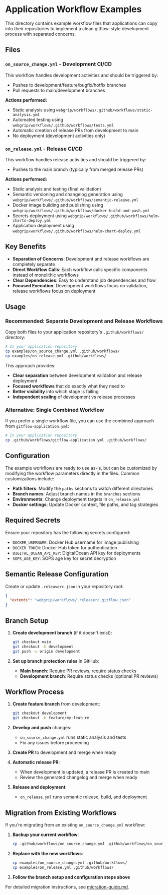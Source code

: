 # Application Workflow Examples

This directory contains example workflow files that applications can copy into their repositories to implement a clean gitflow-style development process with separated concerns.

## Files

### `on_source_change.yml` - Development CI/CD
This workflow handles development activities and should be triggered by:
- Pushes to development/feature/bugfix/hotfix branches
- Pull requests to main/development branches

**Actions performed:**
- Static analysis using `webgrip/workflows/.github/workflows/static-analysis.yml`
- Automated testing using `webgrip/workflows/.github/workflows/tests.yml`
- Automatic creation of release PRs from development to main
- No deployment (development activities only)

### `on_release.yml` - Release CI/CD
This workflow handles release activities and should be triggered by:
- Pushes to the main branch (typically from merged release PRs)

**Actions performed:**
- Static analysis and testing (final validation)
- Semantic versioning and changelog generation using `webgrip/workflows/.github/workflows/semantic-release.yml`
- Docker image building and publishing using `webgrip/workflows/.github/workflows/docker-build-and-push.yml`
- Secrets deployment using `webgrip/workflows/.github/workflows/helm-charts-deploy.yml`
- Application deployment using `webgrip/workflows/.github/workflows/helm-chart-deploy.yml`

## Key Benefits

- **Separation of Concerns**: Development and release workflows are completely separate
- **Direct Workflow Calls**: Each workflow calls specific components instead of monolithic workflows
- **Clear Dependencies**: Easy to understand job dependencies and flow
- **Focused Execution**: Development workflows focus on validation, release workflows focus on deployment

## Usage

### Recommended: Separate Development and Release Workflows

Copy both files to your application repository's `.github/workflows/` directory:

```bash
# In your application repository
cp examples/on_source_change.yml .github/workflows/
cp examples/on_release.yml .github/workflows/
```

This approach provides:
- **Clear separation** between development validation and release deployment
- **Focused workflows** that do exactly what they need to
- **Better visibility** into which stage is failing
- **Independent scaling** of development vs release processes

### Alternative: Single Combined Workflow

If you prefer a single workflow file, you can use the combined approach from `gitflow-application.yml`:

```bash
# In your application repository
cp .github/workflows/gitflow-application.yml .github/workflows/
```

## Configuration

The example workflows are ready to use as-is, but can be customized by modifying the workflow parameters directly in the files. Common customizations include:

- **Path filters**: Modify the `paths` sections to watch different directories
- **Branch names**: Adjust branch names in the `branches` sections
- **Environments**: Change deployment targets in `on_release.yml`
- **Docker settings**: Update Docker context, file paths, and tag strategies

## Required Secrets

Ensure your repository has the following secrets configured:

- `DOCKER_USERNAME`: Docker Hub username for image publishing
- `DOCKER_TOKEN`: Docker Hub token for authentication
- `DIGITAL_OCEAN_API_KEY`: DigitalOcean API key for deployments
- `SOPS_AGE_KEY`: SOPS age key for secret decryption

## Semantic Release Configuration

Create or update `.releaserc.json` in your repository root:

```json
{
  "extends": "webgrip/workflows/.releaserc.gitflow.json"
}
```

## Branch Setup

1. **Create development branch** (if it doesn't exist):
   ```bash
   git checkout main
   git checkout -b development
   git push -u origin development
   ```

2. **Set up branch protection rules** in GitHub:
   - **Main branch**: Require PR reviews, require status checks
   - **Development branch**: Require status checks (optional PR reviews)

## Workflow Process

1. **Create feature branch** from development:
   ```bash
   git checkout development
   git checkout -b feature/my-feature
   ```

2. **Develop and push** changes:
   - `on_source_change.yml` runs static analysis and tests
   - Fix any issues before proceeding

3. **Create PR** to development and merge when ready

4. **Automatic release PR**:
   - When development is updated, a release PR is created to main
   - Review the generated changelog and merge when ready

5. **Release and deployment**:
   - `on_release.yml` runs semantic release, build, and deployment

## Migration from Existing Workflows

If you're migrating from an existing `on_source_change.yml` workflow:

1. **Backup your current workflow**:
   ```bash
   cp .github/workflows/on_source_change.yml .github/workflows/on_source_change.yml.backup
   ```

2. **Replace with the new workflows**:
   ```bash
   cp examples/on_source_change.yml .github/workflows/
   cp examples/on_release.yml .github/workflows/
   ```

3. **Follow the branch setup and configuration steps above**

For detailed migration instructions, see [migration-guide.md](../docs/migration-guide.md).